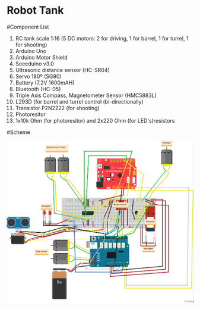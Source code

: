 # Robot Tank

#Component List

1. RC tank scale 1:16 (5 DC motors: 2 for driving, 1 for barrel, 1 for turrel, 1 for shooting)
2. Arduino Uno
3. Arduino Motor Shield
4. Seeeduino v3.0
5. Ultrasonic distance sensor (HC-SR04)
6. Servo 180º (SG90)
7. Battery (7.2V 1600mAH)
8. Bluetooth (HC-05)
9. Triple Axis Compass, Magnetometer Sensor (HMC5883L)
10. L293D (for barrel and turrel control (bi-directionally)
11. Transistor P2N2222 (for shooting)
12. Photoresitor
13. 1x10k Ohm (for photoresitor) and 2x220 Ohm (for LED's)resistors

#Scheme

![alt tag](https://github.com/Bum1s/Robot-Tank/blob/master/images/robot_scheme.jpg)
